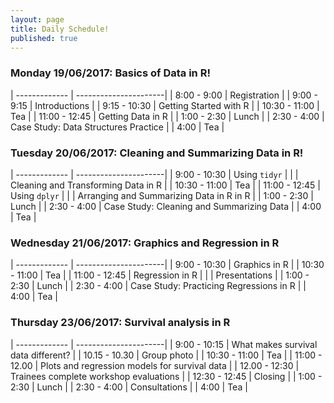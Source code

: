 ```yaml
---
layout: page
title: Daily Schedule!
published: true
---
```






### Monday 19/06/2017: Basics of Data in R!

| ------------- | ----------------------|
| 8:00 - 9:00   |    Registration       |
| 9:00 - 9:15   |    Introductions   |
| 9:15 - 10:30  |    Getting Started with R |
| 10:30 - 11:00 |       Tea | 
| 11:00 - 12:45 |      Getting Data in R | 
| 1:00 - 2:30   |          Lunch | 
| 2:30 - 4:00   |   Case Study: Data Structures Practice | 
| 4:00          |               Tea | 


### Tuesday 20/06/2017: Cleaning and Summarizing Data in R!

| ------------- | ----------------------|
| 9:00 - 10:30  |     Using `tidyr` |
|               |     Cleaning and Transforming Data in R |
| 10:30 - 11:00 |       Tea | 
| 11:00 - 12:45 |     Using `dplyr` |
|               |     Arranging and Summarizing Data in R in R | 
| 1:00 - 2:30   |          Lunch | 
| 2:30 - 4:00   |   Case Study: Cleaning and Summarizing Data | 
| 4:00          |               Tea | 


### Wednesday 21/06/2017: Graphics and Regression in R

| ------------- | ----------------------|
| 9:00 - 10:30  |   Graphics in R |
| 10:30 - 11:00 |       Tea | 
| 11:00 - 12:45 |      Regression in R | 
|               | Presentations |
| 1:00 - 2:30   |          Lunch | 
| 2:30 - 4:00   |   Case Study: Practicing Regressions in R | 
| 4:00          |               Tea | 


### Thursday 23/06/2017: Survival analysis in R

| ------------- | ----------------------|
| 9:00 - 10:15  |    What makes survival data different?   |
| 10.15 - 10.30 | Group photo |
| 10:30 - 11:00 |       Tea | 
| 11:00 - 12.00 |    Plots and regression models for survival data | 
| 12.00 - 12:30 |    Trainees complete workshop evaluations | 
| 12:30 - 12:45 |    Closing |
| 1:00 - 2:30   |          Lunch | 
| 2:30 - 4:00   |   Consultations |
| 4:00          |               Tea | 

